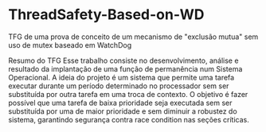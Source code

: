 # ThreadSafety-Based-on-WD
TFG de uma prova de conceito de um mecanismo de "exclusão mutua" sem uso de mutex baseado em WatchDog

Resumo do TFG
Esse trabalho consiste no desenvolvimento, análise e resultado da implantação de uma função de permanência num Sistema Operacional. A ideia do projeto é um sistema que permite uma tarefa executar durante um período determinado no processador sem ser substituída por outra tarefa em uma troca de contexto. O objetivo é fazer possível que uma tarefa de baixa prioridade seja executada sem ser substituída por uma de maior prioridade e sem diminuir a robustez do sistema, garantindo segurança contra race condition nas seções críticas.
